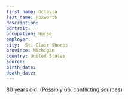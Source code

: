 ```yaml
---
first_name: Octavia
last_name: Foxworth
description: 
portrait: 
occupation: Nurse
employer: 
city:  St. Clair Shores
province: Michigan
country: United States
source: 
birth_date: 
death_date: 
---
```


80 years old. (Possibly 66, conflicting sources)